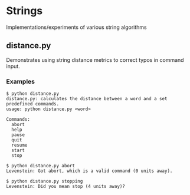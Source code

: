 # Strings
Implementations/experiments of various string algorithms

## distance.py
Demonstrates using string distance metrics to correct typos in command input.

### Examples

    $ python distance.py 
    distance.py: calculates the distance between a word and a set predefined commands.
    usage: python distance.py <word>

    Commands:
      abort
      help
      pause
      quit
      resume
      start
      stop

    $ python distance.py abort
    Levenstein: Got abort, which is a valid command (0 units away).

    $ python distance.py stopping
    Levenstein: Did you mean stop (4 units away)?
